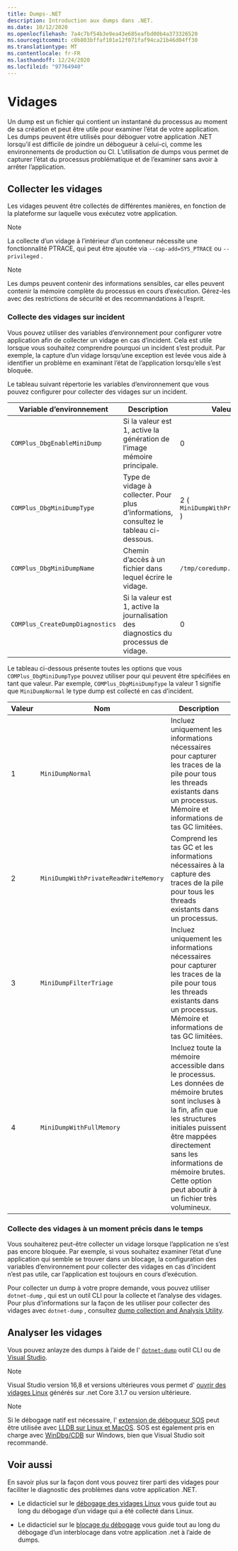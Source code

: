 ```yaml
---
title: Dumps-.NET
description: Introduction aux dumps dans .NET.
ms.date: 10/12/2020
ms.openlocfilehash: 7a4c7bf54b3e9ea43e685eafbd00b4a373326520
ms.sourcegitcommit: c0b803bffaf101e12f071faf94ca21b46d04ff30
ms.translationtype: MT
ms.contentlocale: fr-FR
ms.lasthandoff: 12/24/2020
ms.locfileid: "97764940"
---
```

# <a name="dumps"></a>Vidages

Un dump est un fichier qui contient un instantané du processus au moment de sa création et peut être utile pour examiner l’état de votre application. Les dumps peuvent être utilisés pour déboguer votre application .NET lorsqu’il est difficile de joindre un débogueur à celui-ci, comme les environnements de production ou CI. L’utilisation de dumps vous permet de capturer l’état du processus problématique et de l’examiner sans avoir à arrêter l’application.

## <a name="collect-dumps"></a>Collecter les vidages

Les vidages peuvent être collectés de différentes manières, en fonction de la plateforme sur laquelle vous exécutez votre application.

> [!NOTE]
> La collecte d’un vidage à l’intérieur d’un conteneur nécessite une fonctionnalité PTRACE, qui peut être ajoutée via `--cap-add=SYS_PTRACE` ou `--privileged` .

> [!NOTE]
> Les dumps peuvent contenir des informations sensibles, car elles peuvent contenir la mémoire complète du processus en cours d’exécution. Gérez-les avec des restrictions de sécurité et des recommandations à l’esprit.

### <a name="collecting-dumps-on-crash"></a>Collecte des vidages sur incident

Vous pouvez utiliser des variables d’environnement pour configurer votre application afin de collecter un vidage en cas d’incident. Cela est utile lorsque vous souhaitez comprendre pourquoi un incident s’est produit. Par exemple, la capture d’un vidage lorsqu’une exception est levée vous aide à identifier un problème en examinant l’état de l’application lorsqu’elle s’est bloquée.

Le tableau suivant répertorie les variables d’environnement que vous pouvez configurer pour collecter des vidages sur un incident.

|Variable d’environnement|Description|Valeur par défaut|
|-------|---------|---|
|`COMPlus_DbgEnableMiniDump`|Si la valeur est 1, active la génération de l’image mémoire principale.|0|
|`COMPlus_DbgMiniDumpType`|Type de vidage à collecter. Pour plus d’informations, consultez le tableau ci-dessous.|2 ( `MiniDumpWithPrivateReadWriteMemory` )|
|`COMPlus_DbgMiniDumpName`|Chemin d’accès à un fichier dans lequel écrire le vidage.|`/tmp/coredump.<pid>`|
|`COMPlus_CreateDumpDiagnostics`|Si la valeur est 1, active la journalisation des diagnostics du processus de vidage.|0|

Le tableau ci-dessous présente toutes les options que vous `COMPlus_DbgMiniDumpType` pouvez utiliser pour qui peuvent être spécifiées en tant que valeur. Par exemple, `COMPlus_DbgMiniDumpType` la valeur 1 signifie que `MiniDumpNormal` le type dump est collecté en cas d’incident.

|Valeur|Nom|Description|
|-----|----|-----------|
|1|`MiniDumpNormal`|Incluez uniquement les informations nécessaires pour capturer les traces de la pile pour tous les threads existants dans un processus. Mémoire et informations de tas GC limitées.|
|2|`MiniDumpWithPrivateReadWriteMemory`|Comprend les tas GC et les informations nécessaires à la capture des traces de la pile pour tous les threads existants dans un processus.|
|3|`MiniDumpFilterTriage`|Incluez uniquement les informations nécessaires pour capturer les traces de la pile pour tous les threads existants dans un processus. Mémoire et informations de tas GC limitées.|
|4|`MiniDumpWithFullMemory`|Incluez toute la mémoire accessible dans le processus. Les données de mémoire brutes sont incluses à la fin, afin que les structures initiales puissent être mappées directement sans les informations de mémoire brutes. Cette option peut aboutir à un fichier très volumineux.|

### <a name="collecting-dumps-at-specific-point-in-time"></a>Collecte des vidages à un moment précis dans le temps

Vous souhaiterez peut-être collecter un vidage lorsque l’application ne s’est pas encore bloquée. Par exemple, si vous souhaitez examiner l’état d’une application qui semble se trouver dans un blocage, la configuration des variables d’environnement pour collecter des vidages en cas d’incident n’est pas utile, car l’application est toujours en cours d’exécution.

Pour collecter un dump à votre propre demande, vous pouvez utiliser `dotnet-dump` , qui est un outil CLI pour la collecte et l’analyse des vidages. Pour plus d’informations sur la façon de les utiliser pour collecter des vidages avec `dotnet-dump` , consultez [dump collection and Analysis Utility](dotnet-dump.md).

## <a name="analyze-dumps"></a>Analyser les vidages

Vous pouvez anlayze des dumps à l’aide de l' [`dotnet-dump`](dotnet-dump.md) outil CLI ou de [Visual Studio](https://docs.microsoft.com/visualstudio/debugger/using-dump-files).

> [!NOTE]
> Visual Studio version 16,8 et versions ultérieures vous permet d' [ouvrir des vidages Linux](https://devblogs.microsoft.com/visualstudio/linux-managed-memory-dump-debugging/) générés sur .net Core 3.1.7 ou version ultérieure.  

> [!NOTE]
> Si le débogage natif est nécessaire, l' [extension de débogueur SOS](sos-debugging-extension.md) peut être utilisée avec [LLDB sur Linux et MacOS](debug-linux-dumps.md#analyze-dumps-on-linux). SOS est également pris en charge avec [WinDbg/CDB](/windows-hardware/drivers/debugger/debugger-download-tools) sur Windows, bien que Visual Studio soit recommandé.

## <a name="see-also"></a>Voir aussi

En savoir plus sur la façon dont vous pouvez tirer parti des vidages pour faciliter le diagnostic des problèmes dans votre application .NET.

* Le didacticiel sur le [débogage des vidages Linux](debug-linux-dumps.md) vous guide tout au long du débogage d’un vidage qui a été collecté dans Linux.

* Le didacticiel sur le [blocage du débogage](debug-deadlock.md) vous guide tout au long du débogage d’un interblocage dans votre application .net à l’aide de dumps.
